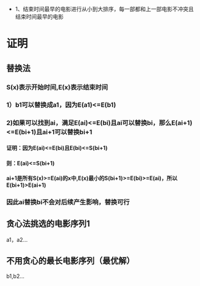 - 1、结束时间最早的电影进行从小到大排序，每一部都和上一部电影不冲突且结束时间最早的电影

# 证明
## 替换法
### S(x)表示开始时间,E(x)表示结束时间
### 1）b1可以替换成a1，因为E(a1)<=E(b1)
### 2)如果可以找到ai，满足E(ai)<=E(bi)且ai可以替换bi，那么E(ai+1)<=E(bi+1)且ai+1可以替换bi+1
#### 证明：因为E(ai)<=E(bi)且E(bi)<=S(bi+1)
#### 则：E(ai)<=S(bi+1)
#### ai+1是所有S(x)>=E(ai)的x中,E(x)最小的S(bi+1)>=E(bi)>=E(ai)，所以E(bi+1)>E(ai+1)
### 因此ai替换bi不会对后续产生影响，替换可行


## 贪心法挑选的电影序列1
a1，a2...

## 不用贪心的最长电影序列（最优解）
b1,b2...

